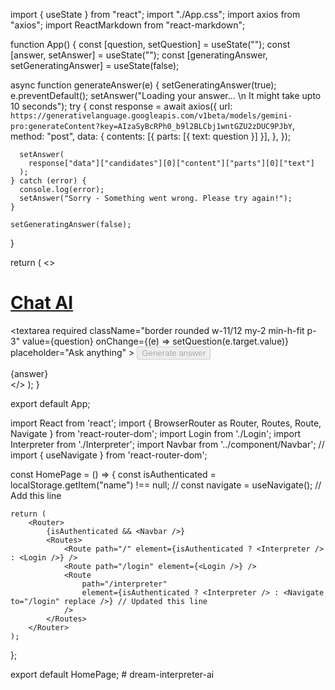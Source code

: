 import { useState } from "react";
import "./App.css";
import axios from "axios";
import ReactMarkdown from "react-markdown";

function App() {
  const [question, setQuestion] = useState("");
  const [answer, setAnswer] = useState("");
  const [generatingAnswer, setGeneratingAnswer] = useState(false);

  async function generateAnswer(e) {
    setGeneratingAnswer(true);
    e.preventDefault();
    setAnswer("Loading your answer... \n It might take upto 10 seconds");
    try {
      const response = await axios({
        url: `https://generativelanguage.googleapis.com/v1beta/models/gemini-pro:generateContent?key=AIzaSyBcRPh0_b9l2BLCbj1wntGZU2zDUC9PJbY`,
        method: "post",
        data: {
          contents: [{ parts: [{ text: question }] }],
        },
      });

      setAnswer(
        response["data"]["candidates"][0]["content"]["parts"][0]["text"]
      );
    } catch (error) {
      console.log(error);
      setAnswer("Sorry - Something went wrong. Please try again!");
    }

    setGeneratingAnswer(false);
  }

  return (
    <>
      <div className="bg-white h-screen p-3">
        <form
          onSubmit={generateAnswer}
          className="w-full md:w-2/3 m-auto text-center rounded bg-gray-50 py-2"
        >
          <a href="https://github.com/Vishesh-Pandey/chat-ai" target="_blank">
            <h1 className="text-3xl text-center">Chat AI</h1>
          </a>
          <textarea
            required
            className="border rounded w-11/12 my-2 min-h-fit p-3"
            value={question}
            onChange={(e) => setQuestion(e.target.value)}
            placeholder="Ask anything"
          ></textarea>
          <button
            type="submit"
            className="bg-blue-300 p-3 rounded-md hover:bg-blue-400 transition-all duration-300"
            disabled={generatingAnswer}
          >
            Generate answer
          </button>
        </form>
        <div className="w-full md:w-2/3 m-auto text-center rounded bg-gray-50 my-1">
          <ReactMarkdown className="p-3">{answer}</ReactMarkdown>
        </div>
      </div>
    </>
  );
}

export default App;



import React from 'react';
import { BrowserRouter as Router, Routes, Route, Navigate } from 'react-router-dom';
import Login from './Login';
import Interpreter from './Interpreter';
import Navbar from '../component/Navbar';
// import { useNavigate } from 'react-router-dom';

const HomePage = () => {
    const isAuthenticated = localStorage.getItem("name") !== null;
    // const navigate = useNavigate(); // Add this line

    return (
        <Router>
            {isAuthenticated && <Navbar />}
            <Routes>
                <Route path="/" element={isAuthenticated ? <Interpreter /> : <Login />} />
                <Route path="/login" element={<Login />} />
                <Route
                    path="/interpreter"
                    element={isAuthenticated ? <Interpreter /> : <Navigate to="/login" replace />} // Updated this line
                />
            </Routes>
        </Router>
    );
};

export default HomePage;
#   d r e a m - i n t e r p r e t e r - a i  
 
